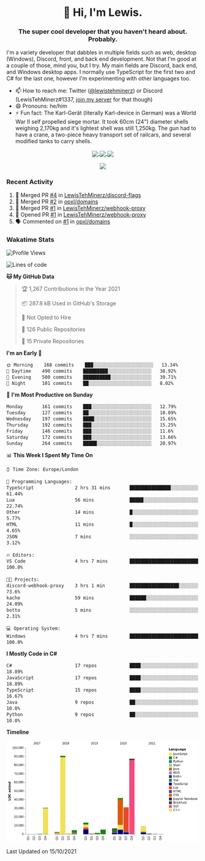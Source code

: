 <h1 align="center">👋 Hi, I'm Lewis.</h1>
<h3 align="center">The super cool developer that you haven't heard about. Probably.</h3>

I'm a variety developer that dabbles in multiple fields such as web, desktop (Windows), Discord, front, and back end development. Not that I'm good at a couple of those, mind you, but I try. My main fields are Discord, back end, and Windows desktop apps. I normally use TypeScript for the first two and C# for the last one, however I'm experimenting with other languages too.

- 📫 How to reach me: Twitter ([@lewistehminerz](https://twitter.com/lewistehminerz)) or Discord (LewisTehMinerz#1337, [join my server](https://discord.gg/XnUh7JB) for that though)
- 😄 Pronouns: he/him
- ⚡ Fun fact: The Karl-Gerät (literally Karl-device in German) was a World War II self propelled siege mortar. It took 60cm (24") diameter shells weighing 2,170kg and it's lightest shell was still 1,250kg. The gun had to have a crane, a two-piece heavy transport set of railcars, and several modified tanks to carry shells.

<p align="center">
  <a href="https://github.com/anuraghazra/github-readme-stats">
    <img align="center" src="https://github-readme-stats.vercel.app/api?username=LewisTehMinerz&count_private=true&show_icons=true&theme=gruvbox">
  </a>
  <a href="https://github.com/anuraghazra/github-readme-stats">
    <img align="center" src="https://github-readme-stats.vercel.app/api/top-langs?username=LewisTehMinerz&layout=compact&theme=gruvbox">
  </a>
  <a href="https://github.com/anuraghazra/github-readme-stats">
    <img align="center" src="https://github-readme-stats.vercel.app/api/wakatime?username=LewisTehMinerz&layout=compact&theme=gruvbox">
  </a>
</p>

<p align="center">
  <a href="https://github.com/ryo-ma/github-profile-trophy">
    <img align="center" src="https://github-profile-trophy.vercel.app/?username=LewisTehMinerz&theme=gruvbox">
  </a>
</p>

### Recent Activity
<!--START_SECTION:activity-->
1. 🎉 Merged PR [#4](https://github.com/LewisTehMinerz/discord-flags/pull/4) in [LewisTehMinerz/discord-flags](https://github.com/LewisTehMinerz/discord-flags)
2. 🎉 Merged PR [#2](https://github.com/opxl/domains/pull/2) in [opxl/domains](https://github.com/opxl/domains)
3. 🎉 Merged PR [#1](https://github.com/LewisTehMinerz/webhook-proxy/pull/1) in [LewisTehMinerz/webhook-proxy](https://github.com/LewisTehMinerz/webhook-proxy)
4. 💪 Opened PR [#1](https://github.com/LewisTehMinerz/webhook-proxy/pull/1) in [LewisTehMinerz/webhook-proxy](https://github.com/LewisTehMinerz/webhook-proxy)
5. 🗣 Commented on [#1](https://github.com/opxl/domains/issues/1) in [opxl/domains](https://github.com/opxl/domains)
<!--END_SECTION:activity-->

### Wakatime Stats
<!--START_SECTION:waka-->
![Profile Views](http://img.shields.io/badge/Profile%20Views-23-blue)

![Lines of code](https://img.shields.io/badge/From%20Hello%20World%20I%27ve%20Written-332446%20lines%20of%20code-blue)

**🐱 My GitHub Data** 

> 🏆 1,267 Contributions in the Year 2021
 > 
> 📦 287.8 kB Used in GitHub's Storage 
 > 
> 🚫 Not Opted to Hire
 > 
> 📜 126 Public Repositories 
 > 
> 🔑 15 Private Repositories  
 > 
**I'm an Early 🐤** 

```text
🌞 Morning    168 commits    ███░░░░░░░░░░░░░░░░░░░░░░   13.34% 
🌆 Daytime    490 commits    █████████░░░░░░░░░░░░░░░░   38.92% 
🌃 Evening    500 commits    ██████████░░░░░░░░░░░░░░░   39.71% 
🌙 Night      101 commits    ██░░░░░░░░░░░░░░░░░░░░░░░   8.02%

```
📅 **I'm Most Productive on Sunday** 

```text
Monday       161 commits    ███░░░░░░░░░░░░░░░░░░░░░░   12.79% 
Tuesday      127 commits    ██░░░░░░░░░░░░░░░░░░░░░░░   10.09% 
Wednesday    197 commits    ████░░░░░░░░░░░░░░░░░░░░░   15.65% 
Thursday     192 commits    ███░░░░░░░░░░░░░░░░░░░░░░   15.25% 
Friday       146 commits    ███░░░░░░░░░░░░░░░░░░░░░░   11.6% 
Saturday     172 commits    ███░░░░░░░░░░░░░░░░░░░░░░   13.66% 
Sunday       264 commits    █████░░░░░░░░░░░░░░░░░░░░   20.97%

```


📊 **This Week I Spent My Time On** 

```text
⌚︎ Time Zone: Europe/London

💬 Programming Languages: 
TypeScript               2 hrs 31 mins       ███████████████░░░░░░░░░░   61.44% 
Lua                      56 mins             █████░░░░░░░░░░░░░░░░░░░░   22.74% 
Other                    14 mins             █░░░░░░░░░░░░░░░░░░░░░░░░   5.77% 
HTML                     11 mins             █░░░░░░░░░░░░░░░░░░░░░░░░   4.65% 
JSON                     7 mins              ░░░░░░░░░░░░░░░░░░░░░░░░░   3.12%

🔥 Editors: 
VS Code                  4 hrs 7 mins        █████████████████████████   100.0%

🐱‍💻 Projects: 
discord-webhook-proxy    3 hrs 1 min         ██████████████████░░░░░░░   73.6% 
kache                    59 mins             ██████░░░░░░░░░░░░░░░░░░░   24.09% 
botto                    5 mins              ░░░░░░░░░░░░░░░░░░░░░░░░░   2.31%

💻 Operating System: 
Windows                  4 hrs 7 mins        █████████████████████████   100.0%

```

**I Mostly Code in C#** 

```text
C#                       17 repos            ████░░░░░░░░░░░░░░░░░░░░░   18.89% 
JavaScript               17 repos            ████░░░░░░░░░░░░░░░░░░░░░   18.89% 
TypeScript               15 repos            ████░░░░░░░░░░░░░░░░░░░░░   16.67% 
Java                     9 repos             ██░░░░░░░░░░░░░░░░░░░░░░░   10.0% 
Python                   9 repos             ██░░░░░░░░░░░░░░░░░░░░░░░   10.0%

```


**Timeline**

![Chart not found](https://raw.githubusercontent.com/LewisTehMinerz/LewisTehMinerz/master/charts/bar_graph.png) 


 Last Updated on 15/10/2021
<!--END_SECTION:waka-->
